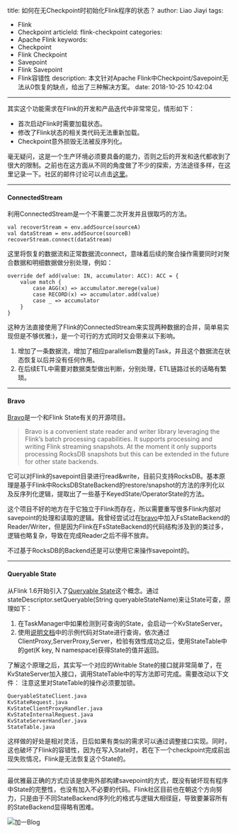 title: 如何在无Checkpoint时初始化Flink程序的状态？
author: Liao Jiayi
tags:
  - Flink
  - Checkpoint
articleId: flink-checkpoint
categories:
  - Apache Flink
keywords:
  - Checkpoint
  - Flink Checkpoint
  - Savepoint
  - Flink Savepoint
  - Flink容错性
description: 本文针对Apache Flink中Checkpoint/Savepoint无法从0恢复的缺点，给出了三种解决方案。
date: 2018-10-25 10:42:04
---
其实这个功能需求在Flink的开发和产品迭代中非常常见，情形如下：

* 首次启动Flink时需要加载状态。
* 修改了Flink状态的相关类代码无法重新加载。
* Checkpoint意外损毁无法被反序列化。

毫无疑问，这是一个生产环境必须要具备的能力，否则之后的开发和迭代都收到了很大的限制。之前也在这方面从不同的角度做了不少的探索，方法途径多样，在这里记录一下。社区的邮件讨论可以点击[这里](http://mail-archives.apache.org/mod_mbox/flink-dev/201808.mbox/%3CCAMZk55au_G3F5_eREPCr59n5BbROS3W_4FN_TjVY4_PPtBK4pQ@mail.gmail.com%3E)。

***

#### ConnectedStream
利用ConnectedStream是一个不需要二次开发并且很取巧的方法。

```
val recoverStream = env.addSource(sourceA)
val dataStream = env.addSource(sourceB)
recoverStream.connect(dataStream)
```
这里将恢复的数据流和正常数据流connect，意味着后续的聚合操作需要同时对聚合数据和明细数据做分别处理，例如：

```
override def add(value: IN, accumulator: ACC): ACC = {
    value match {
        case AGG(x) => accumulator.merege(value)
        case RECORD(x) => accumulator.add(value)
        case _ => accumulator
    }
}
```
这种方法直接使用了Flink的ConnectedStream来实现两种数据的合并，简单易实现但是不够优雅:)，是一个可行的方式同时又会带来以下影响。

1. 增加了一条数据流，增加了相应parallelism数量的Task，并且这个数据流在状态恢复以后并没有任何作用。
2. 在后续ETL中需要对数据类型做出判断，分别处理，ETL链路过长的话略有繁琐。

***

#### Bravo
[Bravo](https://github.com/king/bravo)是一个和Flink State有关的开源项目。
> Bravo is a convenient state reader and writer library leveraging the Flink’s batch processing capabilities. It supports processing and writing Flink streaming snapshots. At the moment it only supports processing RocksDB snapshots but this can be extended in the future for other state backends.

它可以对Flink的savepoint目录进行read&write，目前只支持RocksDB。基本原理是基于Flink中RocksDBStateBackend的restore/snapshot的方法的序列化以及反序列化逻辑，提取出了一些基于KeyedState/OperatorState的方法。  

这个项目不好的地方在于它独立于Flink而存在，所以需要重写很多Flink内部对savepoint的处理和读取的逻辑。我曾经尝试过在[bravo](https://github.com/king/bravo)中加入FsStateBackend的Reader/Writer，但是因为Flink在FsStateBackend的代码结构涉及到的类过多，逻辑也略复杂，导致在完成Reader之后不得不放弃。  

不过基于RocksDB的Backend还是可以使用它来操作savepoint的。

*** 

#### Queryable State
从Flink 1.6开始引入了[Queryable State](https://ci.apache.org/projects/flink/flink-docs-release-1.6/dev/stream/state/queryable_state.html)这个概念。通过stateDescriptor.setQueryable(String queryableStateName)来让State可查，原理如下：

1. 在TaskManager中如果检测到可查询的State，会启动一个KvStateServer。
2. 使用[说明文档](https://ci.apache.org/projects/flink/flink-docs-release-1.6/dev/stream/state/queryable_state.html)中的示例代码对State进行查询，依次通过ClientProxy,ServerProxy,Server，检验有效性成功之后，使用StateTable中的get(K key, N namespace)获得State的值并返回。

了解这个原理之后，其实写一个对应的Writable State的接口就非常简单了，在KvStateServer加入接口，调用StateTable中的写方法即可完成。需要改动以下文件：
注意这里对StateTable的操作必须要加锁。  

```
QueryableStateClient.java
KvStateRequest.java
KvStateClientProxyHandler.java
KvStateInternalRequest.java
KvStateServerHandler.java
StateTable.java
```

这样做的好处是相对灵活，日后如果有类似的需求可以通过调整接口实现。同时，这也破坏了Flink的容错性，因为在写入State时，若在下一个checkpoint完成前出现失败情况，Flink是无法恢复这个State的。

*** 
最优雅最正确的方式应该是使用外部构建savepoint的方式，既没有破坏现有程序中State的完整性，也没有加入不必要的代码。Flink社区目前也在朝这个方向努力，只是由于不同StateBackend序列化的格式与逻辑大相径庭，导致要兼容所有的StateBackend显得略有困难。



![加一Blog][1]

  [1]: http://www.liaojiayi.com/assets/jiayi_end_qr.png
